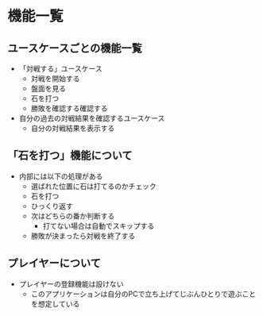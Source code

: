 # 機能一覧
## ユースケースごとの機能一覧
- 「対戦する」ユースケース
    - 対戦を開始する
    - 盤面を見る
    - 石を打つ
    - 勝敗を確認する確認する
- 自分の過去の対戦結果を確認するユースケース
  - 自分の対戦結果を表示する

## 「石を打つ」機能について
- 内部には以下の処理がある
  - 選ばれた位置に石は打てるのかチェック
  - 石を打つ
  - ひっくり返す
  - 次はどちらの番か判断する
    - 打てない場合は自動でスキップする
  - 勝敗が決まったら対戦を終了する

## プレイヤーについて
- プレイヤーの登録機能は設けない
  - このアプリケーションは自分のPCで立ち上げてじぶんひとりで遊ぶことを想定している